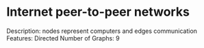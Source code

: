 # Internet peer-to-peer networks

Description: nodes represent computers and edges communication
Features: Directed
Number of Graphs: 9